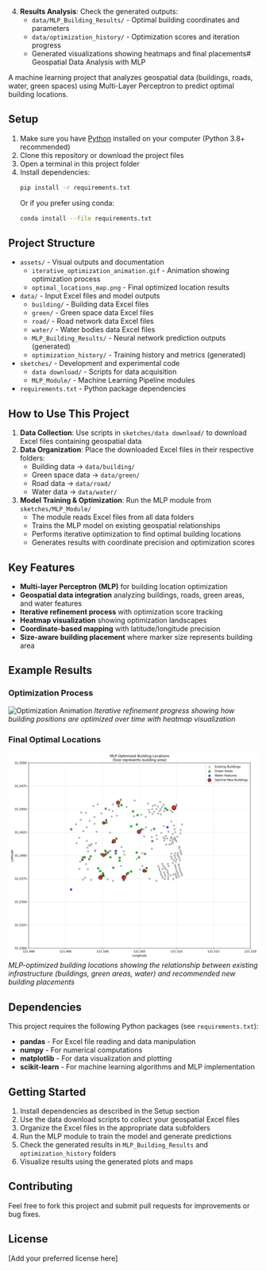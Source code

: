 4. **Results Analysis**: Check the generated outputs:
   - `data/MLP_Building_Results/` - Optimal building coordinates and parameters
   - `data/optimization_history/` - Optimization scores and iteration progress
   - Generated visualizations showing heatmaps and final placements# Geospatial Data Analysis with MLP

A machine learning project that analyzes geospatial data (buildings, roads, water, green spaces) using Multi-Layer Perceptron to predict optimal building locations.

## Setup

1. Make sure you have [Python](https://www.python.org/) installed on your computer (Python 3.8+ recommended)
2. Clone this repository or download the project files
3. Open a terminal in this project folder
4. Install dependencies:
   ```bash
   pip install -r requirements.txt
   ```
   Or if you prefer using conda:
   ```bash
   conda install --file requirements.txt
   ```

## Project Structure

- `assets/` - Visual outputs and documentation
  - `iterative_optimization_animation.gif` - Animation showing optimization process
  - `optimal_locations_map.png` - Final optimized location results
- `data/` - Input Excel files and model outputs
  - `building/` - Building data Excel files
  - `green/` - Green space data Excel files  
  - `road/` - Road network data Excel files
  - `water/` - Water bodies data Excel files
  - `MLP_Building_Results/` - Neural network prediction outputs (generated)
  - `optimization_history/` - Training history and metrics (generated)
- `sketches/` - Development and experimental code
  - `data download/` - Scripts for data acquisition
  - `MLP_Module/` - Machine Learning Pipeline modules
- `requirements.txt` - Python package dependencies

## How to Use This Project

1. **Data Collection**: Use scripts in `sketches/data download/` to download Excel files containing geospatial data
2. **Data Organization**: Place the downloaded Excel files in their respective folders:
   - Building data → `data/building/`
   - Green space data → `data/green/`
   - Road data → `data/road/`
   - Water data → `data/water/`
3. **Model Training & Optimization**: Run the MLP module from `sketches/MLP_Module/`
   - The module reads Excel files from all data folders
   - Trains the MLP model on existing geospatial relationships
   - Performs iterative optimization to find optimal building locations
   - Generates results with coordinate precision and optimization scores

## Key Features

- **Multi-layer Perceptron (MLP)** for building location optimization
- **Geospatial data integration** analyzing buildings, roads, green areas, and water features
- **Iterative refinement process** with optimization score tracking
- **Heatmap visualization** showing optimization landscapes
- **Coordinate-based mapping** with latitude/longitude precision
- **Size-aware building placement** where marker size represents building area

## Example Results

### Optimization Process
![Optimization Animation](./assets/iterative_optimization_animation.gif)
*Iterative refinement progress showing how building positions are optimized over time with heatmap visualization*

### Final Optimal Locations
![Optimal Locations](./assets/optimal_locations_map.png)
*MLP-optimized building locations showing the relationship between existing infrastructure (buildings, green areas, water) and recommended new building placements*

## Dependencies

This project requires the following Python packages (see `requirements.txt`):

- **pandas** - For Excel file reading and data manipulation
- **numpy** - For numerical computations
- **matplotlib** - For data visualization and plotting
- **scikit-learn** - For machine learning algorithms and MLP implementation

## Getting Started

1. Install dependencies as described in the Setup section
2. Use the data download scripts to collect your geospatial Excel files
3. Organize the Excel files in the appropriate data subfolders
4. Run the MLP module to train the model and generate predictions
5. Check the generated results in `MLP_Building_Results` and `optimization_history` folders
6. Visualize results using the generated plots and maps

## Contributing

Feel free to fork this project and submit pull requests for improvements or bug fixes.

## License

[Add your preferred license here]